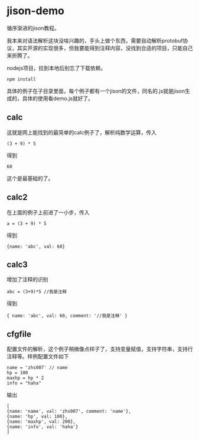 # jison-demo
循序渐进的jison教程。

我本来对语法解析这块没啥兴趣的，手头上做个东西，需要自动解析protobuf协议，其实开源的实现很多，但我要能得到注释内容，没找到合适的项目，只能自己来折腾了。

nodejs项目，拉到本地后别忘了下载依赖。

```
npm install
```

具体的例子在子目录里面，每个例子都有一个jison的文件，同名的.js就是jison生成的，具体的使用看demo.js就好了。

calc
---

这就是网上能找到的最简单的calc例子了，解析纯数学运算，传入

```
(3 + 9) * 5
```

得到

```
60
```

这个是最基础的了。

calc2
---

在上面的例子上前进了一小步，传入

```
a = (3 + 9) * 5
```

得到

```
{name: 'abc', val: 60}
```

calc3
---

增加了注释的识别

```
abc = (3+9)*5 //我是注释
```

得到

```
{ name: 'abc', val: 60, comment: '//我是注释' }
```

cfgfile
---
配置文件的解析，这个例子稍微像点样子了，支持变量赋值，支持字符串，支持行注释等。样例配置文件如下

```
name = 'zhs007' // name
hp = 100
maxhp = hp * 2
info = "haha"
```

输出

```
[
{name: 'name', val: 'zhs007', comment: 'name'},
{name: 'hp', val: 100},
{name: 'maxhp', val: 200},
{name: 'info', val: 'haha'}
]
```